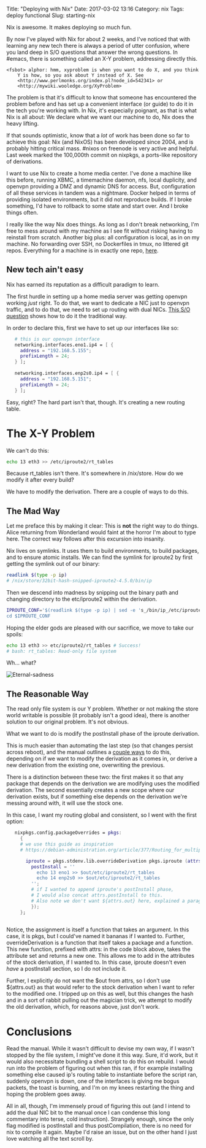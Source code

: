 Title: "Deploying with Nix"
Date: 2017-03-02 13:16
Category: nix
Tags: deploy functional
Slug: starting-nix


Nix is awesome. It makes deploying so much fun.

By now I've played with Nix for about 2 weeks, and I've noticed that with learning any new tech there is always a period of utter confusion, where you land deep in S/O questions that answer the wrong questions. In #emacs, there is something called an X-Y problem, addressing directly this.

``` text
<fsbot> alphor: hmm, xyproblem is when you want to do X, and you think
    Y is how, so you ask about Y instead of X. See
    <http://www.perlmonks.org/index.pl?node_id=542341> or
    <http://mywiki.wooledge.org/XyProblem>
```

The problem is that it's difficult to know that someone has encountered the problem before and has set up a convenient interface (or guide) to do it in the tech you're working with. In Nix, it's especially poignant, as that is what Nix is all about: We declare what we want our machine to do, Nix does the heavy lifting.

If that sounds optimistic, know that a _lot_ of work has been done so far to achieve this goal: Nix (and NixOS) has been developed since 2004, and is probably hitting critical mass. #nixos on freenode is very active and helpful. Last week marked the 100,000th commit on nixpkgs, a ports-like repository of derivations. 

I want to use Nix to create a home media center. I've done a machine like this before, running XBMC, a timemachine daemon, nfs, local duplicity, and openvpn providing a DMZ and dynamic DNS for access. But, configuration of all these services in tandem was a nightmare. Docker helped in terms of providing isolated environments, but it did not reproduce builds. If I broke something, I'd have to rollback to some state and start over. And I broke things often.

I really like the way Nix does things. As long as I don't break networking, I'm free to mess around with my machine as I see fit without risking having to reinstall from scratch. Another big plus: all configuration is local, as in on my machine. No forwarding over SSH, no Dockerfiles in tmux, no littered git repos. Everything for a machine is in exactly one repo, [here](https://github.com/alphor/3asirah).

## New tech ain't easy

Nix has earned its reputation as a difficult paradigm to learn.

The first hurdle in setting up a home media server was getting openvpn working _just_ right. To do that, we want to dedicate a NIC just to openvpn traffic, and to do that, we need to set up routing with dual NICs. [This S/O question](http://serverfault.com/a/487911) shows how to do it the traditional way.

In order to declare this, first we have to set up our interfaces like so:

``` nix
   # this is our openvpn interface
   networking.interfaces.eno1.ip4 = [ {
     address = "192.168.5.155";
     prefixLength = 24;
   } ];
   
   networking.interfaces.enp2s0.ip4 = [ {
     address = "192.168.5.151";
     prefixLength = 24;
   } ];
```


Easy, right? The hard part isn't that, though. It's creating a new routing table.

# The X-Y Problem

We can't do this:

``` bash
echo 13 eth3 >> /etc/iproute2/rt_tables
```

Because rt_tables isn't there. It's somewhere in /nix/store. How do we modify it after every build? 

We have to modify the derivation. There are a couple of ways to do this. 

## The Mad Way
Let me preface this by making it clear: This is __not__ the right way to do things. Alice returning from Wonderland would faint at the horror I'm about to type here. The correct way follows after this excursion into insanity.

Nix lives on symlinks. It uses them to build environments, to build packages, and to ensure atomic installs. We can find the symlink for iproute2 by first getting the symlink out of our binary:

``` bash
readlink $(type -p ip)
# /nix/store/32bit-hash-snipped-iproute2-4.5.0/bin/ip
```
Then we descend into madness by snipping out the binary path and changing directory to the etc/iproute2 within the derivation.

``` bash
IPROUTE_CONF='$(readlink $(type -p ip) | sed -e 's_/bin/ip_/etc/iproute2/_')
cd $IPROUTE_CONF
```

Hoping the elder gods are pleased with our sacrifice, we move to take our spoils:

``` bash
echo 13 eth3 >> etc/iproute2/rt_tables # Success!
# bash: rt_tables: Read-only file system
```
Wh... what?

![Eternal-sadness](/images/another-castle.jpg)

## The Reasonable Way

The read only file system is our Y problem. Whether or not making the store world writable is possible (it probably isn't a good idea), there is another solution to our original problem. It's not obvious.

What we want to do is modify the postInstall phase of the iproute derivation.

This is much easier than automating the last step (so that changes persist across reboot), and the manual outlines a [couple ways](http://nixos.org/nixos/manual/index.html#sec-customising-packages) to do this, depending on if we want to modify the derivation as it comes in, or derive a new derivation from the existing one, overwriting the previous.

There is a distinction between these two: the first makes it so that any package that depends on the derivation we are modifying uses the modified derivation. The second essentially creates a new scope where our derivation exists, but if something else depends on the derivation we're messing around with, it will use the stock one.



In this case, I want my routing global and consistent, so I went with the first option:

``` nix
   nixpkgs.config.packageOverrides = pkgs:
     {
     # we use this guide as inspiration
     # https://debian-administration.org/article/377/Routing_for_multiple_uplinks

       iproute = pkgs.stdenv.lib.overrideDerivation pkgs.iproute (attrs: {
         postInstall = ''
           echo 13 eno1 >> $out/etc/iproute2/rt_tables
           echo 14 enp2s0 >> $out/etc/iproute2/rt_tables
         '';
         # if I wanted to append iproute's postInstall phase,
         # I would also concat attrs.postInstall to this.
         # Also note we don't want ${attrs.out} here, explained a paragraph below
         });
     };
   
```

Notice, the assignment is itself a function that takes an argument. In this case, it is pkgs, but I could've named it bananas if I wanted to. Further, overrideDerivation is a function that itself takes a package and a function. This new function, prefixed with attrs: in the code block above, takes the attribute set and returns a new one. This allows me to add in the attributes of the stock derivation, if I wanted to. In this case, iproute doesn't even _have_ a postInstall section, so I do not include it.

Further, I explicitly do not want the $out from attrs, so I don't use ${attrs.out} as that would refer to the stock derivation when I want to refer to the modified one. I tripped up on this as well, but this changes the hash and in a sort of rabbit pulling out the magician trick, we attempt to modify the old derivation, which, for reasons above, just don't work.

# Conclusions

Read the manual. While it wasn't difficult to devise my own way, if I wasn't stopped by the file system, I might've done it this way. Sure, it'd work, but it would also necessitate bundling a shell script to do this on rebuild. I would run into the problem of figuring out when this ran, if for example installing something else caused ip's routing table to instantiate before the script ran, suddenly openvpn is down, one of the interfaces is giving me bogus packets, the toast is burning, and I'm on my knees restarting the thing and hoping the problem goes away. 

All in all, though, I'm immensely proud of figuring this out (and I intend to add the dual NIC bit to the manual once I can condense this long commentary into terse, cold instruction). Strangely enough, since the only flag modified is postInstall and thus postCompilation, there is no need for nix to compile it again. Maybe I'd raise an issue, but on the other hand I just love watching all the text scroll by.
